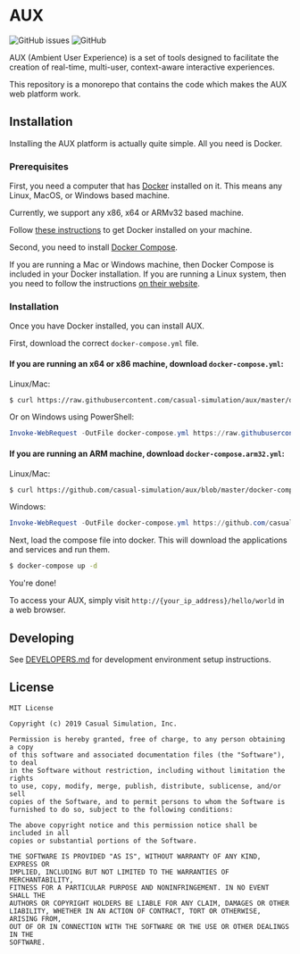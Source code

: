 # AUX

![GitHub issues](https://img.shields.io/github/issues/casual-simulation/aux.svg) ![GitHub](https://img.shields.io/github/license/casual-simulation/aux.svg)

AUX (Ambient User Experience) is a set of tools designed to facilitate the creation of real-time, multi-user, context-aware interactive experiences.

This repository is a monorepo that contains the code which makes the AUX web platform work.

## Installation

Installing the AUX platform is actually quite simple. All you need is Docker.

### Prerequisites

First, you need a computer that has [Docker][docker] installed on it.
This means any Linux, MacOS, or Windows based machine.

Currently, we support any x86, x64 or ARMv32 based machine.

Follow [these instructions][docker-install] to get Docker installed on your machine.

Second, you need to install [Docker Compose][docker-compose].

If you are running a Mac or Windows machine, then Docker Compose is included in your Docker installation. If you are running a Linux system, then you need to follow the instructions [on their website][docker-compose-install].

### Installation

Once you have Docker installed, you can install AUX.

First, download the correct `docker-compose.yml` file.

#### If you are running an x64 or x86 machine, download `docker-compose.yml`:

Linux/Mac:

```bash
$ curl https://raw.githubusercontent.com/casual-simulation/aux/master/docker-compose.yml --output docker-compose.yml
```

Or on Windows using PowerShell:

```powershell
Invoke-WebRequest -OutFile docker-compose.yml https://raw.githubusercontent.com/casual-simulation/aux/master/docker-compose.yml
```

#### If you are running an ARM machine, download `docker-compose.arm32.yml`:

Linux/Mac:

```bash
$ curl https://github.com/casual-simulation/aux/blob/master/docker-compose.arm32.yml -- output docker-compose.yml
```

Windows:

```powershell
Invoke-WebRequest -OutFile docker-compose.yml https://github.com/casual-simulation/aux/blob/master/docker-compose.arm32.yml
```

Next, load the compose file into docker. This will download the applications and services and run them.

```bash
$ docker-compose up -d
```

You're done!

To access your AUX, simply visit `http://{your_ip_address}/hello/world` in a web browser.

## Developing

See [DEVELOPERS.md](./DEVELOPERS.md) for development environment setup instructions.

## License

```
MIT License

Copyright (c) 2019 Casual Simulation, Inc.

Permission is hereby granted, free of charge, to any person obtaining a copy
of this software and associated documentation files (the "Software"), to deal
in the Software without restriction, including without limitation the rights
to use, copy, modify, merge, publish, distribute, sublicense, and/or sell
copies of the Software, and to permit persons to whom the Software is
furnished to do so, subject to the following conditions:

The above copyright notice and this permission notice shall be included in all
copies or substantial portions of the Software.

THE SOFTWARE IS PROVIDED "AS IS", WITHOUT WARRANTY OF ANY KIND, EXPRESS OR
IMPLIED, INCLUDING BUT NOT LIMITED TO THE WARRANTIES OF MERCHANTABILITY,
FITNESS FOR A PARTICULAR PURPOSE AND NONINFRINGEMENT. IN NO EVENT SHALL THE
AUTHORS OR COPYRIGHT HOLDERS BE LIABLE FOR ANY CLAIM, DAMAGES OR OTHER
LIABILITY, WHETHER IN AN ACTION OF CONTRACT, TORT OR OTHERWISE, ARISING FROM,
OUT OF OR IN CONNECTION WITH THE SOFTWARE OR THE USE OR OTHER DEALINGS IN THE
SOFTWARE.
```

[docker]: https://www.docker.com/
[docker-install]: https://docs.docker.com/install/
[docker-compose]: https://docs.docker.com/compose/install/
[docker-compose-install]: https://docs.docker.com/compose/install/
